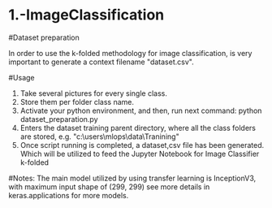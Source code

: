 # 1.-ImageClassification

#Dataset preparation

In order to use the k-folded methodology for image classification, is very important to generate a context filename "dataset.csv". 

#Usage

1. Take several pictures for every single class.
2. Store them per folder class name.
3. Activate your python environment, and then, run next command: python dataset_preparation.py
4. Enters the dataset training parent directory, where all the class folders are stored, e.g. "c:\users\mlops\data\Tranining"
5. Once script running is completed, a dataset,csv file has been generated. Which will be utilized to feed the Jupyter Notebook for Image Classifier k-folded

#Notes:
The main model utilized by using transfer learning is InceptionV3, with maximum input shape of (299, 299) see more details in keras.applications for more models.
